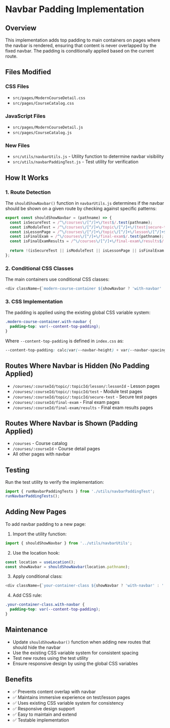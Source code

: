 # Navbar Padding Implementation

## Overview

This implementation adds top padding to main containers on pages where the navbar is rendered, ensuring that content is never overlapped by the fixed navbar. The padding is conditionally applied based on the current route.

## Files Modified

### CSS Files
- `src/pages/ModernCourseDetail.css`
- `src/pages/CourseCatalog.css`

### JavaScript Files
- `src/pages/ModernCourseDetail.js`
- `src/pages/CourseCatalog.js`

### New Files
- `src/utils/navbarUtils.js` - Utility function to determine navbar visibility
- `src/utils/navbarPaddingTest.js` - Test utility for verification

## How It Works

### 1. Route Detection
The `shouldShowNavbar()` function in `navbarUtils.js` determines if the navbar should be shown on a given route by checking against specific patterns:

```javascript
export const shouldShowNavbar = (pathname) => {
  const isSecureTest = /^\/courses\/[^/]+\/test$/.test(pathname);
  const isModuleTest = /^\/courses\/[^/]+\/topic\/[^/]+\/(test|secure-test)$/.test(pathname);
  const isLessonPage = /^\/courses\/[^/]+\/topic\/[^/]+\/lesson\/[^/]+$/.test(pathname);
  const isFinalExam = /^\/courses\/[^/]+\/final-exam$/.test(pathname);
  const isFinalExamResults = /^\/courses\/[^/]+\/final-exam\/results$/.test(pathname);
  
  return !(isSecureTest || isModuleTest || isLessonPage || isFinalExam || isFinalExamResults);
};
```

### 2. Conditional CSS Classes
The main containers use conditional CSS classes:

```javascript
<div className={`modern-course-container ${showNavbar ? 'with-navbar' : ''}`}>
```

### 3. CSS Implementation
The padding is applied using the existing global CSS variable system:

```css
.modern-course-container.with-navbar {
  padding-top: var(--content-top-padding);
}
```

Where `--content-top-padding` is defined in `index.css` as:
```css
--content-top-padding: calc(var(--navbar-height) + var(--navbar-spacing));
```

## Routes Where Navbar is Hidden (No Padding Applied)

- `/courses/:courseId/topic/:topicId/lesson/:lessonId` - Lesson pages
- `/courses/:courseId/topic/:topicId/test` - Module test pages
- `/courses/:courseId/topic/:topicId/secure-test` - Secure test pages
- `/courses/:courseId/final-exam` - Final exam pages
- `/courses/:courseId/final-exam/results` - Final exam results pages

## Routes Where Navbar is Shown (Padding Applied)

- `/courses` - Course catalog
- `/courses/:courseId` - Course detail pages
- All other pages with navbar

## Testing

Run the test utility to verify the implementation:

```javascript
import { runNavbarPaddingTests } from './utils/navbarPaddingTest';
runNavbarPaddingTests();
```

## Adding New Pages

To add navbar padding to a new page:

1. Import the utility function:
```javascript
import { shouldShowNavbar } from '../utils/navbarUtils';
```

2. Use the location hook:
```javascript
const location = useLocation();
const showNavbar = shouldShowNavbar(location.pathname);
```

3. Apply conditional class:
```javascript
<div className={`your-container-class ${showNavbar ? 'with-navbar' : ''}`}>
```

4. Add CSS rule:
```css
.your-container-class.with-navbar {
  padding-top: var(--content-top-padding);
}
```

## Maintenance

- Update `shouldShowNavbar()` function when adding new routes that should hide the navbar
- Use the existing CSS variable system for consistent spacing
- Test new routes using the test utility
- Ensure responsive design by using the global CSS variables

## Benefits

- ✅ Prevents content overlap with navbar
- ✅ Maintains immersive experience on test/lesson pages
- ✅ Uses existing CSS variable system for consistency
- ✅ Responsive design support
- ✅ Easy to maintain and extend
- ✅ Testable implementation
